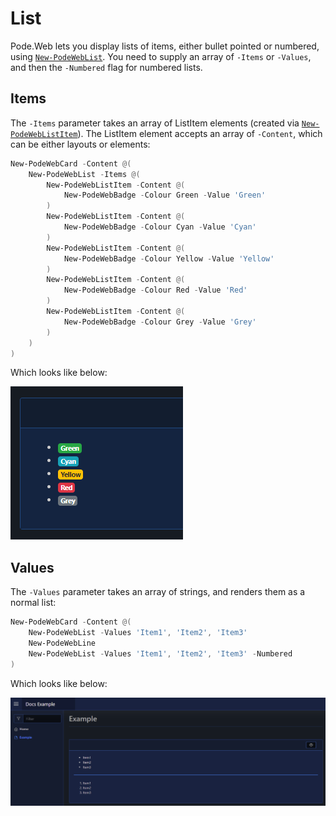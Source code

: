 # List

Pode.Web lets you display lists of items, either bullet pointed or numbered, using [`New-PodeWebList`](../../../Functions/Elements/New-PodeWebList). You need to supply an array of `-Items` or `-Values`, and then the `-Numbered` flag for numbered lists.

## Items

The `-Items` parameter takes an array of ListItem elements (created via [`New-PodeWebListItem`](../../../Functions/Elements/New-PodeWebListItem)). The ListItem element accepts an array of `-Content`, which can be either layouts or elements:

```powershell
New-PodeWebCard -Content @(
    New-PodeWebList -Items @(
        New-PodeWebListItem -Content @(
            New-PodeWebBadge -Colour Green -Value 'Green'
        )
        New-PodeWebListItem -Content @(
            New-PodeWebBadge -Colour Cyan -Value 'Cyan'
        )
        New-PodeWebListItem -Content @(
            New-PodeWebBadge -Colour Yellow -Value 'Yellow'
        )
        New-PodeWebListItem -Content @(
            New-PodeWebBadge -Colour Red -Value 'Red'
        )
        New-PodeWebListItem -Content @(
            New-PodeWebBadge -Colour Grey -Value 'Grey'
        )
    )
)
```

Which looks like below:

![list_items](../../../images/list_items.png)

## Values

The `-Values` parameter takes an array of strings, and renders them as a normal list:

```powershell
New-PodeWebCard -Content @(
    New-PodeWebList -Values 'Item1', 'Item2', 'Item3'
    New-PodeWebLine
    New-PodeWebList -Values 'Item1', 'Item2', 'Item3' -Numbered
)
```

Which looks like below:

![lists](../../../images/lists.png)
